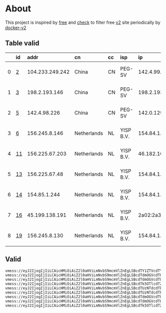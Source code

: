 
# About

This project is inspired by [free](https://github.com/freefq/free) and [check](https://github.com/yeahwu/check) to filter free [v2](https://github.com/v2fly/v2ray-core) site periodically by [docker-v2](https://hub.docker.com/r/v2ray/official)

    

## Table valid
|    | id                   | addr            | cn          | cc   | isp       | ip                                  | chatgpt          |
|---:|:---------------------|:----------------|:------------|:-----|:----------|:------------------------------------|:-----------------|
|  0 | [2](config/2.json)   | 104.233.249.242 | China       | CN   | PEG-SV    | 142.4.99.65                         | Yes (Region: US) |
|  1 | [3](config/3.json)   | 198.2.193.146   | China       | CN   | PEG-SV    | 198.2.193.145                       | Yes (Region: US) |
|  2 | [5](config/5.json)   | 142.4.98.226    | China       | CN   | PEG-SV    | 142.0.129.201                       | Yes (Region: US) |
|  3 | [6](config/6.json)   | 156.245.8.146   | Netherlands | NL   | YISP B.V. | 154.84.1.134                        | Yes (Region: NL) |
|  4 | [11](config/11.json) | 156.225.67.203  | Netherlands | NL   | YISP B.V. | 46.182.107.123                      | Yes (Region: NL) |
|  5 | [13](config/13.json) | 156.225.67.48   | Netherlands | NL   | YISP B.V. | 154.84.1.164                        | Yes (Region: NL) |
|  6 | [14](config/14.json) | 154.85.1.244    | Netherlands | NL   | YISP B.V. | 154.84.1.216                        | Yes (Region: NL) |
|  7 | [16](config/16.json) | 45.199.138.191  | Netherlands | NL   | YISP B.V. | 2a02:2a38:1:2796:ec4:7aff:fe81:77ba | Yes (Region: NL) |
|  8 | [19](config/19.json) | 156.245.8.130   | Netherlands | NL   | YISP B.V. | 154.84.1.121                        | Yes (Region: NL) |

## Valid
```
vmess://eyJ2IjogIjIiLCAicHMiOiAiZ2l0aHViLmNvbS9mcmVlZnEgLSBcdTY1ZTVcdTY3MmNcdTRlMWNcdTRlYWNQRUcgVEVDSCAyIiwgImFkZCI6ICIxMDQuMjMzLjI0OS4yNDIiLCAicG9ydCI6IDQ0MywgImlkIjogImI2NWRhNGFmLWExMmEtNGE1OS05MzE2LTQ1NDllMTJiYTYyYyIsICJhaWQiOiA2NCwgInNjeSI6ICJhdXRvIiwgIm5ldCI6ICJ3cyIsICJob3N0IjogInd3dy43MzMzMjQ2My54eXoiLCAicGF0aCI6ICIvcGF0aC8xNjk4MjM5ODg4OTE0IiwgInRscyI6ICJ0bHMifQ==
vmess://eyJ2IjogIjIiLCAicHMiOiAiZ2l0aHViLmNvbS9mcmVlZnEgLSBcdTdmOGVcdTU2ZmRcdTUyYTBcdTUyMjlcdTc5OGZcdTVjM2NcdTRlOWFcdTVkZGVcdTZkMWJcdTY3NDlcdTc3ZjZQZXRhRXhwcmVzcyAzIiwgImFkZCI6ICIxOTguMi4xOTMuMTQ2IiwgInBvcnQiOiAzMDAwMCwgImlkIjogIjY4ZDIzOGNlLTNjYTEtNDZkYy1iODMzLWEwOTE2YzgyOWFkMyIsICJhaWQiOiA2NCwgInNjeSI6ICJhdXRvIiwgIm5ldCI6ICJ3cyIsICJob3N0IjogInd3dy4yODI1MTY1OC54eXoiLCAicGF0aCI6ICIvcGF0aC8xNjk4MjM5ODg4OTE0IiwgInRscyI6ICJ0bHMifQ==
vmess://eyJ2IjogIjIiLCAicHMiOiAiZ2l0aHViLmNvbS9mcmVlZnEgLSBcdTdmOGVcdTU2ZmRcdTUyYTBcdTUyMjlcdTc5OGZcdTVjM2NcdTRlOWFcdTVkZGVcdTU3MjNcdTRmNTVcdTU4NWVQRUcgVEVDSCA1IiwgImFkZCI6ICIxNDIuNC45OC4yMjYiLCAicG9ydCI6IDQ0MywgImlkIjogIjA1MWI4NDRmLWVmZTMtNDg0Ny05MmFhLTY2YjVkZTBiNmQ0ZSIsICJhaWQiOiA2NCwgInNjeSI6ICJhdXRvIiwgIm5ldCI6ICJ3cyIsICJob3N0IjogInd3dy41OTI3NDcwNi54eXoiLCAicGF0aCI6ICIvcGF0aC8xNjk4MjM5ODg4OTE0IiwgInRscyI6ICJ0bHMifQ==
vmess://eyJ2IjogIjIiLCAicHMiOiAiZ2l0aHViLmNvbS9mcmVlZnEgLSBcdTk5OTlcdTZlMmYgIDYiLCAiYWRkIjogIjE1Ni4yNDUuOC4xNDYiLCAicG9ydCI6IDMwMDAwLCAiaWQiOiAiNjNiNGI4MjktN2YwMS00ZTI2LWIwMzctZjA0YjFmMDk4NzY1IiwgImFpZCI6IDY0LCAic2N5IjogImF1dG8iLCAibmV0IjogIndzIiwgImhvc3QiOiAid3d3LjMyMTU5ODc3Lnh5eiIsICJwYXRoIjogIi9wYXRoLzE2OTgyMzk4ODg5MTQiLCAidGxzIjogInRscyJ9
vmess://eyJ2IjogIjIiLCAicHMiOiAiZ2l0aHViLmNvbS9mcmVlZnEgLSBcdTUzNTdcdTk3NWUgIDExIiwgImFkZCI6ICIxNTYuMjI1LjY3LjIwMyIsICJwb3J0IjogMzAwMDAsICJpZCI6ICJmOWZhM2E5Yy1mN2Q1LTQxNGYtODhlNi02OTcwNTg1ZDk5NDkiLCAiYWlkIjogNjQsICJzY3kiOiAiYXV0byIsICJuZXQiOiAid3MiLCAiaG9zdCI6ICJ3d3cuMjIyNjI3NjkueHl6IiwgInBhdGgiOiAiL3BhdGgvMTY5ODIzOTg4ODkxNCIsICJ0bHMiOiAidGxzIn0=
vmess://eyJ2IjogIjIiLCAicHMiOiAiZ2l0aHViLmNvbS9mcmVlZnEgLSBcdTUzNTdcdTk3NWUgIDEzIiwgImFkZCI6ICIxNTYuMjI1LjY3LjQ4IiwgInBvcnQiOiAzMDAwMCwgImlkIjogIjNjYTkxMmRhLTZhYzItNDE4Zi1iOWNmLTQ1YjZmNjk0NTc5YiIsICJhaWQiOiA2NCwgInNjeSI6ICJhdXRvIiwgIm5ldCI6ICJ3cyIsICJob3N0IjogInd3dy4zODA2NzU0OC54eXoiLCAicGF0aCI6ICIvcGF0aC8xNjk4MjM5ODg4OTE0IiwgInRscyI6ICJ0bHMifQ==
vmess://eyJ2IjogIjIiLCAicHMiOiAiZ2l0aHViLmNvbS9mcmVlZnEgLSBcdTdmOGVcdTU2ZmRDbG91ZGlubm92YXRpb25cdTY1NzBcdTYzNmVcdTRlMmRcdTVmYzMgMTQiLCAiYWRkIjogIjE1NC44NS4xLjI0NCIsICJwb3J0IjogMzAwMDAsICJpZCI6ICIxZDQ3NGYwYi1lNzhkLTRhZjktYmM0YS1hNDY3NDY3YmM3YTciLCAiYWlkIjogNjQsICJzY3kiOiAiYXV0byIsICJuZXQiOiAid3MiLCAiaG9zdCI6ICJ3d3cuMjgxMTUzNjEueHl6IiwgInBhdGgiOiAiL3BhdGgvMTY5ODIzOTg4ODkxNCIsICJ0bHMiOiAidGxzIn0=
vmess://eyJ2IjogIjIiLCAicHMiOiAiZ2l0aHViLmNvbS9mcmVlZnEgLSBcdTdmOGVcdTU2ZmRcdTUyYTBcdTUyMjlcdTc5OGZcdTVjM2NcdTRlOWFcdTVkZGVcdTU3MjNcdTRmNTVcdTU4NWVNVUxUQUNPTVx1NjczYVx1NjIzZiAxNiIsICJhZGQiOiAiNDUuMTk5LjEzOC4xOTEiLCAicG9ydCI6IDMwMDAwLCAiaWQiOiAiNDE4MDQ4YWYtYTI5My00Yjk5LTliMGMtOThjYTM1ODBkZDI0IiwgImFpZCI6IDY0LCAic2N5IjogImF1dG8iLCAibmV0IjogIndzIiwgImhvc3QiOiAid3d3LjQyMDc3MjMwLnh5eiIsICJwYXRoIjogIi9wYXRoLzE2OTYyNTE1MjI0MzgiLCAidGxzIjogInRscyJ9
vmess://eyJ2IjogIjIiLCAicHMiOiAiZ2l0aHViLmNvbS9mcmVlZnEgLSBcdTk5OTlcdTZlMmYgIDE5IiwgImFkZCI6ICIxNTYuMjQ1LjguMTMwIiwgInBvcnQiOiAzMDAwMCwgImlkIjogImJkMjQ5ZTM3LTczNTktNDFlZS04NGE3LTA5ZTQ5ZTBlYzVjNCIsICJhaWQiOiA2NCwgInNjeSI6ICJhdXRvIiwgIm5ldCI6ICJ3cyIsICJob3N0IjogInd3dy40NzUyMzM3NS54eXoiLCAicGF0aCI6ICIvcGF0aC8xNjk4MjM5ODg4OTE0IiwgInRscyI6ICJ0bHMifQ==
```

